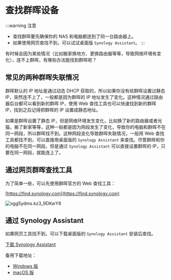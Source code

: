 # 查找群晖设备

:::warning 注意
- 查找群晖要先确保你的 NAS 和电脑都连到了同一台路由器上。
- 如果使用网页查找不到，可以试试桌面版 `Synology Assistant`。
:::

有时候会因为某些情况（比如搬家换地方、更换路由器等等，导致网络环境有变化），连不上群晖，有哪些办法能找到群晖呢？

## 常见的两种群晖失联情况

群晖默认的 IP 地址是通过动态 DHCP 获取的，所以如果你没有给群晖设置过静态 IP，突然连不上了，一般都是因为群晖的 IP 地址发生了变化。这种情况通过路由器后台都可以看到新的群晖 IP，使用 Web 查找工具也可以快速找到新的群晖 IP，找到之后记得把群晖的 IP 设置成静态地址。

如果是群晖设置了静态 IP，但是网络环境发生变化，比如换了新的路由器或者光猫，搬了新家等等，这种一般都是因为网段发生了变化，导致你的电脑和群晖不在同一网段，所以群晖找不到。这种网段变化导致群晖失联情况，一般用 Web 查找工具都找不到，可以直接用桌面版的 `Synology Assistant` 来查找。尽管群晖和你的电脑不在同一网段，但是通过 `Synology Assistant` 可以直接设置群晖的 IP，只要在同一网段，就能连上了。

## 通过网页群晖查找工具

为了简单一些，可以先使用群晖官方的 Web 查找工具：

[https://find.synology.com](https://find.synology.com)

![xgg5ydms.kz3_9DKwY8](https://img-1255332810.cos.ap-chengdu.myqcloud.com/xgg5ydms.kz3_9DKwY8.png)

## 通过 Synology Assistant

如果网页工具找不到，可以下载桌面版的 `Synology Assistant` 安装后查找。

[下载 Synology Assistant](https://www.synology.cn/zh-cn/support/download/DS923+?version=7.2#utilities) 

备用下载地址：

- [Windows 版](https://www.123pan.com/s/1JKMjv-Trpo.html)
- [macOS 版](https://www.123pan.com/s/1JKMjv-vrpo.html)